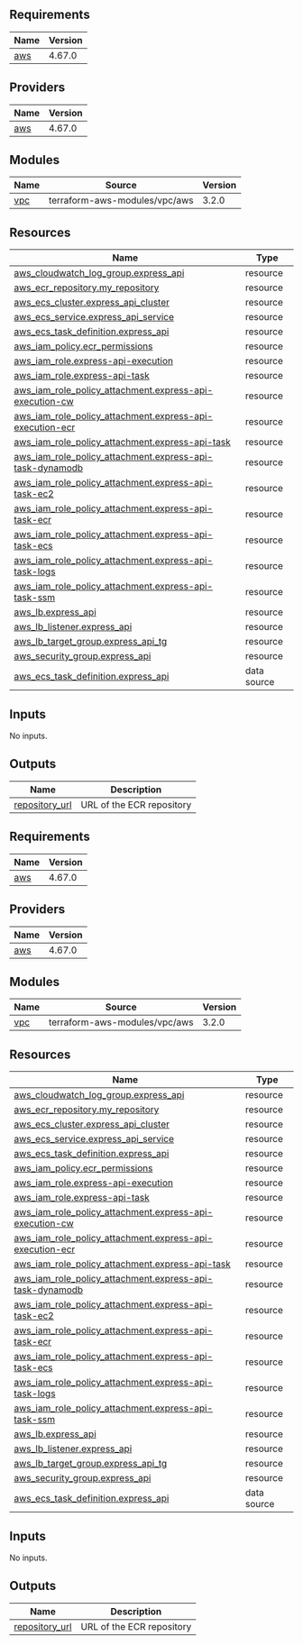 ## Requirements

| Name | Version |
|------|---------|
| <a name="requirement_aws"></a> [aws](#requirement\_aws) | 4.67.0 |

## Providers

| Name | Version |
|------|---------|
| <a name="provider_aws"></a> [aws](#provider\_aws) | 4.67.0 |

## Modules

| Name | Source | Version |
|------|--------|---------|
| <a name="module_vpc"></a> [vpc](#module\_vpc) | terraform-aws-modules/vpc/aws | 3.2.0 |

## Resources

| Name | Type |
|------|------|
| [aws_cloudwatch_log_group.express_api](https://registry.terraform.io/providers/hashicorp/aws/4.67.0/docs/resources/cloudwatch_log_group) | resource |
| [aws_ecr_repository.my_repository](https://registry.terraform.io/providers/hashicorp/aws/4.67.0/docs/resources/ecr_repository) | resource |
| [aws_ecs_cluster.express_api_cluster](https://registry.terraform.io/providers/hashicorp/aws/4.67.0/docs/resources/ecs_cluster) | resource |
| [aws_ecs_service.express_api_service](https://registry.terraform.io/providers/hashicorp/aws/4.67.0/docs/resources/ecs_service) | resource |
| [aws_ecs_task_definition.express_api](https://registry.terraform.io/providers/hashicorp/aws/4.67.0/docs/resources/ecs_task_definition) | resource |
| [aws_iam_policy.ecr_permissions](https://registry.terraform.io/providers/hashicorp/aws/4.67.0/docs/resources/iam_policy) | resource |
| [aws_iam_role.express-api-execution](https://registry.terraform.io/providers/hashicorp/aws/4.67.0/docs/resources/iam_role) | resource |
| [aws_iam_role.express-api-task](https://registry.terraform.io/providers/hashicorp/aws/4.67.0/docs/resources/iam_role) | resource |
| [aws_iam_role_policy_attachment.express-api-execution-cw](https://registry.terraform.io/providers/hashicorp/aws/4.67.0/docs/resources/iam_role_policy_attachment) | resource |
| [aws_iam_role_policy_attachment.express-api-execution-ecr](https://registry.terraform.io/providers/hashicorp/aws/4.67.0/docs/resources/iam_role_policy_attachment) | resource |
| [aws_iam_role_policy_attachment.express-api-task](https://registry.terraform.io/providers/hashicorp/aws/4.67.0/docs/resources/iam_role_policy_attachment) | resource |
| [aws_iam_role_policy_attachment.express-api-task-dynamodb](https://registry.terraform.io/providers/hashicorp/aws/4.67.0/docs/resources/iam_role_policy_attachment) | resource |
| [aws_iam_role_policy_attachment.express-api-task-ec2](https://registry.terraform.io/providers/hashicorp/aws/4.67.0/docs/resources/iam_role_policy_attachment) | resource |
| [aws_iam_role_policy_attachment.express-api-task-ecr](https://registry.terraform.io/providers/hashicorp/aws/4.67.0/docs/resources/iam_role_policy_attachment) | resource |
| [aws_iam_role_policy_attachment.express-api-task-ecs](https://registry.terraform.io/providers/hashicorp/aws/4.67.0/docs/resources/iam_role_policy_attachment) | resource |
| [aws_iam_role_policy_attachment.express-api-task-logs](https://registry.terraform.io/providers/hashicorp/aws/4.67.0/docs/resources/iam_role_policy_attachment) | resource |
| [aws_iam_role_policy_attachment.express-api-task-ssm](https://registry.terraform.io/providers/hashicorp/aws/4.67.0/docs/resources/iam_role_policy_attachment) | resource |
| [aws_lb.express_api](https://registry.terraform.io/providers/hashicorp/aws/4.67.0/docs/resources/lb) | resource |
| [aws_lb_listener.express_api](https://registry.terraform.io/providers/hashicorp/aws/4.67.0/docs/resources/lb_listener) | resource |
| [aws_lb_target_group.express_api_tg](https://registry.terraform.io/providers/hashicorp/aws/4.67.0/docs/resources/lb_target_group) | resource |
| [aws_security_group.express_api](https://registry.terraform.io/providers/hashicorp/aws/4.67.0/docs/resources/security_group) | resource |
| [aws_ecs_task_definition.express_api](https://registry.terraform.io/providers/hashicorp/aws/4.67.0/docs/data-sources/ecs_task_definition) | data source |

## Inputs

No inputs.

## Outputs

| Name | Description |
|------|-------------|
| <a name="output_repository_url"></a> [repository\_url](#output\_repository\_url) | URL of the ECR repository |

<!-- BEGIN_TF_DOCS -->
## Requirements

| Name | Version |
|------|---------|
| <a name="requirement_aws"></a> [aws](#requirement\_aws) | 4.67.0 |

## Providers

| Name | Version |
|------|---------|
| <a name="provider_aws"></a> [aws](#provider\_aws) | 4.67.0 |

## Modules

| Name | Source | Version |
|------|--------|---------|
| <a name="module_vpc"></a> [vpc](#module\_vpc) | terraform-aws-modules/vpc/aws | 3.2.0 |

## Resources

| Name | Type |
|------|------|
| [aws_cloudwatch_log_group.express_api](https://registry.terraform.io/providers/hashicorp/aws/4.67.0/docs/resources/cloudwatch_log_group) | resource |
| [aws_ecr_repository.my_repository](https://registry.terraform.io/providers/hashicorp/aws/4.67.0/docs/resources/ecr_repository) | resource |
| [aws_ecs_cluster.express_api_cluster](https://registry.terraform.io/providers/hashicorp/aws/4.67.0/docs/resources/ecs_cluster) | resource |
| [aws_ecs_service.express_api_service](https://registry.terraform.io/providers/hashicorp/aws/4.67.0/docs/resources/ecs_service) | resource |
| [aws_ecs_task_definition.express_api](https://registry.terraform.io/providers/hashicorp/aws/4.67.0/docs/resources/ecs_task_definition) | resource |
| [aws_iam_policy.ecr_permissions](https://registry.terraform.io/providers/hashicorp/aws/4.67.0/docs/resources/iam_policy) | resource |
| [aws_iam_role.express-api-execution](https://registry.terraform.io/providers/hashicorp/aws/4.67.0/docs/resources/iam_role) | resource |
| [aws_iam_role.express-api-task](https://registry.terraform.io/providers/hashicorp/aws/4.67.0/docs/resources/iam_role) | resource |
| [aws_iam_role_policy_attachment.express-api-execution-cw](https://registry.terraform.io/providers/hashicorp/aws/4.67.0/docs/resources/iam_role_policy_attachment) | resource |
| [aws_iam_role_policy_attachment.express-api-execution-ecr](https://registry.terraform.io/providers/hashicorp/aws/4.67.0/docs/resources/iam_role_policy_attachment) | resource |
| [aws_iam_role_policy_attachment.express-api-task](https://registry.terraform.io/providers/hashicorp/aws/4.67.0/docs/resources/iam_role_policy_attachment) | resource |
| [aws_iam_role_policy_attachment.express-api-task-dynamodb](https://registry.terraform.io/providers/hashicorp/aws/4.67.0/docs/resources/iam_role_policy_attachment) | resource |
| [aws_iam_role_policy_attachment.express-api-task-ec2](https://registry.terraform.io/providers/hashicorp/aws/4.67.0/docs/resources/iam_role_policy_attachment) | resource |
| [aws_iam_role_policy_attachment.express-api-task-ecr](https://registry.terraform.io/providers/hashicorp/aws/4.67.0/docs/resources/iam_role_policy_attachment) | resource |
| [aws_iam_role_policy_attachment.express-api-task-ecs](https://registry.terraform.io/providers/hashicorp/aws/4.67.0/docs/resources/iam_role_policy_attachment) | resource |
| [aws_iam_role_policy_attachment.express-api-task-logs](https://registry.terraform.io/providers/hashicorp/aws/4.67.0/docs/resources/iam_role_policy_attachment) | resource |
| [aws_iam_role_policy_attachment.express-api-task-ssm](https://registry.terraform.io/providers/hashicorp/aws/4.67.0/docs/resources/iam_role_policy_attachment) | resource |
| [aws_lb.express_api](https://registry.terraform.io/providers/hashicorp/aws/4.67.0/docs/resources/lb) | resource |
| [aws_lb_listener.express_api](https://registry.terraform.io/providers/hashicorp/aws/4.67.0/docs/resources/lb_listener) | resource |
| [aws_lb_target_group.express_api_tg](https://registry.terraform.io/providers/hashicorp/aws/4.67.0/docs/resources/lb_target_group) | resource |
| [aws_security_group.express_api](https://registry.terraform.io/providers/hashicorp/aws/4.67.0/docs/resources/security_group) | resource |
| [aws_ecs_task_definition.express_api](https://registry.terraform.io/providers/hashicorp/aws/4.67.0/docs/data-sources/ecs_task_definition) | data source |

## Inputs

No inputs.

## Outputs

| Name | Description |
|------|-------------|
| <a name="output_repository_url"></a> [repository\_url](#output\_repository\_url) | URL of the ECR repository |
<!-- END_TF_DOCS -->